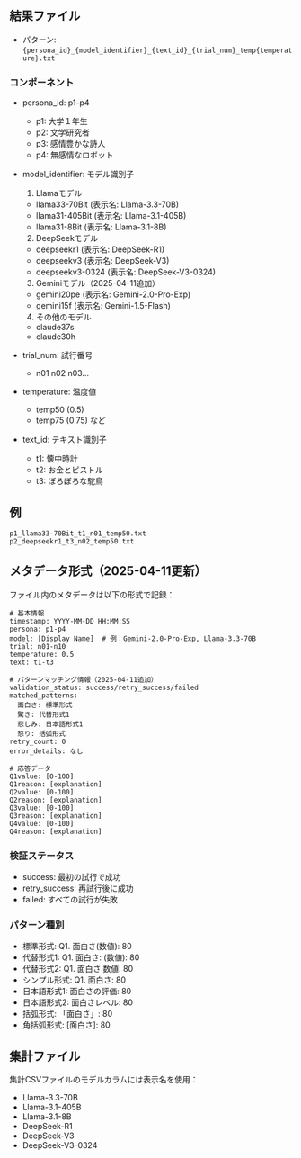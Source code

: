 ## 結果ファイル

- パターン: `{persona_id}_{model_identifier}_{text_id}_{trial_num}_temp{temperature}.txt`

### コンポーネント

- persona_id: p1-p4
  - p1: 大学１年生
  - p2: 文学研究者
  - p3: 感情豊かな詩人
  - p4: 無感情なロボット

- model_identifier: モデル識別子
  1. Llamaモデル
  - llama33-70Bit (表示名: Llama-3.3-70B)
  - llama31-405Bit (表示名: Llama-3.1-405B)
  - llama31-8Bit (表示名: Llama-3.1-8B)

  2. DeepSeekモデル
  - deepseekr1 (表示名: DeepSeek-R1)
  - deepseekv3 (表示名: DeepSeek-V3)
  - deepseekv3-0324 (表示名: DeepSeek-V3-0324)

  3. Geminiモデル（2025-04-11追加）
  - gemini20pe (表示名: Gemini-2.0-Pro-Exp)
  - gemini15f (表示名: Gemini-1.5-Flash)

  4. その他のモデル
  - claude37s
  - claude30h

- trial_num: 試行番号
  - n01 n02 n03...

- temperature: 温度値
  - temp50 (0.5)
  - temp75 (0.75)
  など

- text_id: テキスト識別子
  - t1: 懐中時計
  - t2: お金とピストル
  - t3: ぼろぼろな駝鳥

## 例

```
p1_llama33-70Bit_t1_n01_temp50.txt
p2_deepseekr1_t3_n02_temp50.txt
```

## メタデータ形式（2025-04-11更新）

ファイル内のメタデータは以下の形式で記録：

```
# 基本情報
timestamp: YYYY-MM-DD HH:MM:SS
persona: p1-p4
model: [Display Name]  # 例：Gemini-2.0-Pro-Exp, Llama-3.3-70B
trial: n01-n10
temperature: 0.5
text: t1-t3

# パターンマッチング情報（2025-04-11追加）
validation_status: success/retry_success/failed
matched_patterns:
  面白さ: 標準形式
  驚き: 代替形式1
  悲しみ: 日本語形式1
  怒り: 括弧形式
retry_count: 0
error_details: なし

# 応答データ
Q1value: [0-100]
Q1reason: [explanation]
Q2value: [0-100]
Q2reason: [explanation]
Q3value: [0-100]
Q3reason: [explanation]
Q4value: [0-100]
Q4reason: [explanation]
```

### 検証ステータス
- success: 最初の試行で成功
- retry_success: 再試行後に成功
- failed: すべての試行が失敗

### パターン種別
- 標準形式: Q1. 面白さ(数値): 80
- 代替形式1: Q1. 面白さ: (数値): 80
- 代替形式2: Q1. 面白さ 数値: 80
- シンプル形式: Q1. 面白さ: 80
- 日本語形式1: 面白さの評価: 80
- 日本語形式2: 面白さレベル: 80
- 括弧形式: 「面白さ」: 80
- 角括弧形式: [面白さ]: 80

## 集計ファイル

集計CSVファイルのモデルカラムには表示名を使用：
- Llama-3.3-70B
- Llama-3.1-405B
- Llama-3.1-8B
- DeepSeek-R1
- DeepSeek-V3
- DeepSeek-V3-0324
